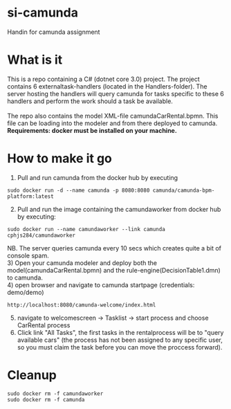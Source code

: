# si-camunda
Handin for camunda assignment

# What is it
This is a repo containing a C# (dotnet core 3.0) project.
The project contains 6 externaltask-handlers (located in the Handlers-folder). The server hosting the handlers will query camunda for tasks specific to these 6 handlers and perform the work should a task be available.
<br>
<br>
The repo also contains the model XML-file camundaCarRental.bpmn. This file can be loading into the modeler and from there deployed to camunda.
<br>
<b>Requirements: docker must be installed on your machine.</b>
<br>

# How to make it go

1) Pull and run camunda from the docker hub by executing
```
sudo docker run -d --name camunda -p 8080:8080 camunda/camunda-bpm-platform:latest
```
2) Pull and run the image containing the camundaworker from docker hub by executing:

```
sudo docker run --name camundaworker --link camunda cphjs284/camundaworker
```

NB. The server queries camunda every 10 secs which creates quite a bit of console spam.<br>
3) Open your camunda modeler and deploy both the model(camundaCarRental.bpmn) and the rule-engine(DecisionTable1.dmn) to camunda.<br>
4) open browser and navigate to camunda startpage (credentials: demo/demo)

```
http://localhost:8080/camunda-welcome/index.html 
```

5) navigate to welcomescreen -> Tasklist -> start process and choose CarRental process
6) Click link "All Tasks", the first tasks in the rentalprocess will be to "query available cars" (the process has not been assigned to any specific user, so you must claim the task before you can move the proccess forward).

# Cleanup
```
sudo docker rm -f camundaworker
sudo docker rm -f camunda
```
